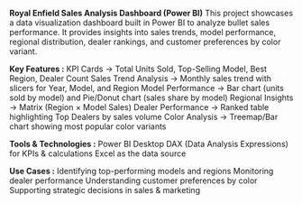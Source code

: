 **Royal Enfield Sales Analysis Dashboard (Power BI)**
This project showcases a data visualization dashboard built in Power BI to analyze bullet sales performance. It provides insights into sales trends, model performance, regional distribution, dealer rankings, and customer preferences by color variant.

**Key Features :**
KPI Cards → Total Units Sold, Top-Selling Model, Best Region, Dealer Count
Sales Trend Analysis → Monthly sales trend with slicers for Year, Model, and Region
Model Performance → Bar chart (units sold by model) and Pie/Donut chart (sales share by model)
Regional Insights → Matrix (Region × Model Sales)
Dealer Performance → Ranked table highlighting Top Dealers by sales volume
Color Analysis → Treemap/Bar chart showing most popular color variants

**Tools & Technologies :**
Power BI Desktop
DAX (Data Analysis Expressions) for KPIs & calculations
Excel as the data source

**Use Cases :**
Identifying top-performing models and regions
Monitoring dealer performance
Understanding customer preferences by color
Supporting strategic decisions in sales & marketing
